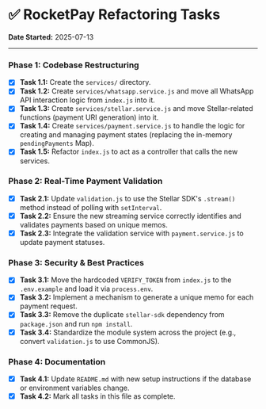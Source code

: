 # ✅ RocketPay Refactoring Tasks

**Date Started:** 2025-07-13

---

### Phase 1: Codebase Restructuring

- [x] **Task 1.1:** Create the `services/` directory.
- [x] **Task 1.2:** Create `services/whatsapp.service.js` and move all WhatsApp API interaction logic from `index.js` into it.
- [x] **Task 1.3:** Create `services/stellar.service.js` and move Stellar-related functions (payment URI generation) into it.
- [x] **Task 1.4:** Create `services/payment.service.js` to handle the logic for creating and managing payment states (replacing the in-memory `pendingPayments` Map).
- [x] **Task 1.5:** Refactor `index.js` to act as a controller that calls the new services.

### Phase 2: Real-Time Payment Validation

- [x] **Task 2.1:** Update `validation.js` to use the Stellar SDK's `.stream()` method instead of polling with `setInterval`.
- [x] **Task 2.2:** Ensure the new streaming service correctly identifies and validates payments based on unique memos.
- [x] **Task 2.3:** Integrate the validation service with `payment.service.js` to update payment statuses.

### Phase 3: Security & Best Practices

- [x] **Task 3.1:** Move the hardcoded `VERIFY_TOKEN` from `index.js` to the `.env.example` and load it via `process.env`.
- [x] **Task 3.2:** Implement a mechanism to generate a unique memo for each payment request.
- [x] **Task 3.3:** Remove the duplicate `stellar-sdk` dependency from `package.json` and run `npm install`.
- [x] **Task 3.4:** Standardize the module system across the project (e.g., convert `validation.js` to use CommonJS).

### Phase 4: Documentation

- [x] **Task 4.1:** Update `README.md` with new setup instructions if the database or environment variables change.
- [x] **Task 4.2:** Mark all tasks in this file as complete.
